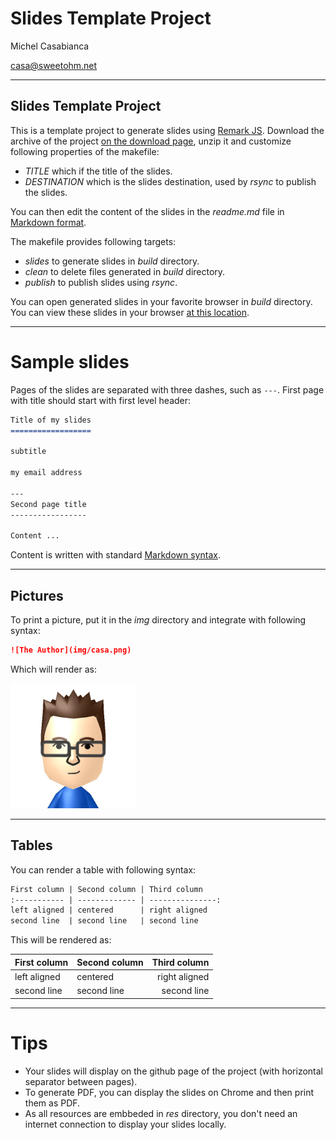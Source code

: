 Slides Template Project
=======================

Michel Casabianca

casa@sweetohm.net

---
Slides Template Project
-----------------------

This is a template project to generate slides using [Remark JS](http://remarkjs.com). Download the archive of the project [on the download page](https://github.com/c4s4/slides/releases), unzip it and customize following properties of the makefile:

- *TITLE* which if the title of the slides.
- *DESTINATION* which is the slides destination, used by *rsync* to publish the slides.

You can then edit the content of the slides in the *readme.md* file in [Markdown format](https://github.com/adam-p/markdown-here/wiki/Markdown-Cheatsheet).

The makefile provides following targets:

- *slides* to generate slides in *build* directory.
- *clean* to delete files generated in *build* directory.
- *publish* to publish slides using *rsync*.

You can open generated slides in your favorite browser in *build* directory. You can view these slides in your browser [at this location](http://sweetohm.net/slides/slides).

---
Sample slides
=============

Pages of the slides are separated with three dashes, such as `---`. First page with title should start with first level header:

```md
Title of my slides
==================

subtitle

my email address

---
Second page title
-----------------

Content ...
```

Content is written with standard [Markdown syntax](https://github.com/adam-p/markdown-here/wiki/Markdown-Cheatsheet).

---
Pictures
--------

To print a picture, put it in the *img* directory and integrate with following syntax:

```md
![The Author](img/casa.png)
```

Which will render as:

![The Author](img/casa.png)

---
Tables
------

You can render a table with following syntax:

```md
First column | Second column | Third column
:----------- | ------------- | ---------------:
left aligned | centered      | right aligned
second line  | second line   | second line
```

This will be rendered as:

First column | Second column | Third column
:----------- | ------------- | ---------------:
left aligned | centered      | right aligned
second line  | second line   | second line

---
Tips
====

- Your slides will display on the github page of the project (with horizontal separator between pages).
- To generate PDF, you can display the slides on Chrome and then print them as PDF.
- As all resources are embbeded in *res* directory, you don't need an internet connection to display your slides locally.

